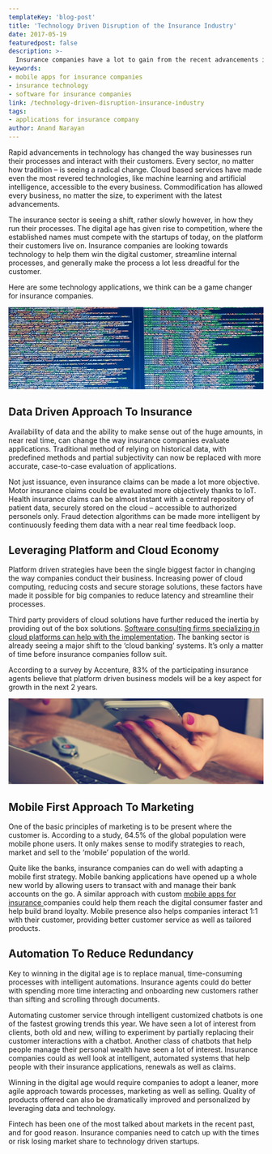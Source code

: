 ```yaml
---
templateKey: 'blog-post'
title: 'Technology Driven Disruption of the Insurance Industry'
date: 2017-05-19
featuredpost: false
description: >-
  Insurance companies have a lot to gain from the recent advancements in technology. We take a look at how they can use tech to win their digital customers.
keywords: 
- mobile apps for insurance companies
- insurance technology
- software for insurance companies
link: /technology-driven-disruption-insurance-industry
tags:
- applications for insurance company
author: Anand Narayan
---
```

Rapid advancements in technology has changed the way businesses run their processes and interact with their customers. Every sector, no matter how tradition – is seeing a radical change. Cloud based services have made even the most revered technologies, like machine learning and artificial intelligence, accessible to the every business. Commodification has allowed every business, no matter the size, to experiment with the latest advancements.

The insurance sector is seeing a shift, rather slowly however, in how they run their processes. The digital age has given rise to competition, where the established names must compete with the startups of today, on the platform their customers live on. Insurance companies are looking towards technology to help them win the digital customer, streamline internal processes, and generally make the process a lot less dreadful for the customer.

Here are some technology applications, we think can be a game changer for insurance companies.

 
![applications-for-insurance-company](./images/insurance-tech-data-driven-e1495216012291.jpeg)

## Data Driven Approach To Insurance
Availability of data and the ability to make sense out of the huge amounts, in near real time, can change the way insurance companies evaluate applications. Traditional method of relying on historical data, with predefined methods and partial subjectivity can now be replaced with more accurate, case-to-case evaluation of applications.

Not just issuance, even insurance claims can be made a lot more objective. Motor insurance claims could be evaluated more objectively thanks to IoT. Health insurance claims can be almost instant with a central repository of patient data, securely stored on the cloud – accessible to authorized personels only. Fraud detection algorithms can be made more intelligent by continuously feeding them data with a near real time feedback loop.

 
## Leveraging Platform and Cloud Economy
Platform driven strategies have been the single biggest factor in changing the way companies conduct their business. Increasing power of cloud computing, reducing costs and secure storage solutions, these factors have made it possible for big companies to reduce latency and streamline their processes.

Third party providers of cloud solutions have further reduced the inertia by providing out of the box solutions. [Software consulting firms specializing in cloud platforms can help with the implementation](/financial-software-development-company). The banking sector is already seeing a major shift to the ‘cloud banking’ systems. It’s only a matter of time before insurance companies follow suit.

According to a survey by Accenture, 83% of the participating insurance agents believe that platform driven business models will be a key aspect for growth in the next 2 years.

 
![mobile application development for insurance companies](./images/react-native-cover-e1495215538250.jpg)

## Mobile First Approach To Marketing
One of the basic principles of marketing is to be present where the customer is. According to a study, 64.5% of the global population were mobile phone users. It only makes sense to modify strategies to reach, market and sell to the ‘mobile’ population of the world.

Quite like the banks, insurance companies can do well with adapting a mobile first strategy. Mobile banking applications have opened up a whole new world by allowing users to transact with and manage their bank accounts on the go. A similar approach with custom [mobile apps for insurance ](https://codebrahma.com/mobile-application-development-company-bangalore/) companies could help them reach the digital consumer faster and help build brand loyalty. Mobile presence also helps companies interact 1:1 with their customer, providing better customer service as well as tailored products.

 
## Automation To Reduce Redundancy
Key to winning in the digital age is to replace manual, time-consuming processes with intelligent automations. Insurance agents could do better with spending more time interacting and onboarding new customers rather than sifting and scrolling through documents.

Automating customer service through intelligent customized chatbots is one of the fastest growing trends this year. We have seen a lot of interest from clients, both old and new, willing to experiment by partially replacing their customer interactions with a chatbot. Another class of chatbots that help people manage their personal wealth have seen a lot of interest. Insurance companies could as well look at intelligent, automated systems that help people with their insurance applications, renewals as well as claims.

Winning in the digital age would require companies to adopt a leaner, more agile approach towards processes, marketing as well as selling. Quality of products offered can also be dramatically improved and personalized by leveraging data and technology.

Fintech has been one of the most talked about markets in the recent past, and for good reason. Insurance companies need to catch up with the times or risk losing market share to technology driven startups.
